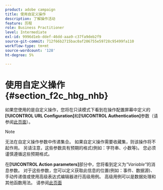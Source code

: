 ```yaml
---
product: adobe campaign
title: 使用自定义操作
description: 了解操作活动
feature: 历程
role: Business Practitioner
level: Intermediate
exl-id: 9996d1eb-ddef-46dd-aaa9-c37fa9deb2f9
source-git-commit: 712f66b2715bac0af206755e59728c95499fa110
workflow-type: tm+mt
source-wordcount: '128'
ht-degree: 5%

---
```


# 使用自定义操作 {#section_f2c_hbg_nhb}

如果您使用的是自定义操作，您将在只读模式下看到在操作配置屏幕中定义的&#x200B;**[!UICONTROL URL Configuration]**&#x200B;和&#x200B;**[!UICONTROL Authentication]**&#x200B;参数（请参阅[此页面](../action/about-custom-action-configuration.md)）。

>[!NOTE]
>
>无法在自定义操作参数中传递集合。 如果自定义操作需要收藏集，则该操作将不起作用。 另请注意，这些参数具有预期的格式(例如：字符串、小数等)。 您必须谨慎遵循这些预期格式。

在&#x200B;**[!UICONTROL Action parameters]**&#x200B;部分中，您将看到定义为&#x200B;_&quot;Variable&quot;_&#x200B;的消息参数。 对于这些参数，您可以定义获取此信息的位置(例如：事件、数据源)、手动传递值或使用高级表达式编辑器进行高级用例。 高级用例可以是数据处理和其他函数用法。 请参阅[此页面](../expression/expressionadvanced.md)
